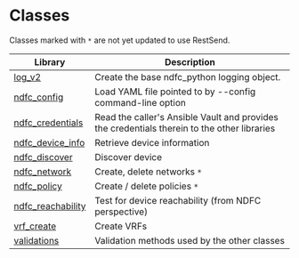 # Classes

Classes marked with ``*`` are not yet updated to use RestSend.

Library                 | Description
----------------------- | -----------
[log_v2]                | Create the base ndfc_python logging object.
[ndfc_config]           | Load YAML file pointed to by --config command-line option
[ndfc_credentials]      | Read the caller's Ansible Vault and provides the credentials therein to the other libraries
[ndfc_device_info]      | Retrieve device information
[ndfc_discover]         | Discover device
[ndfc_network]          | Create, delete networks ``*``
[ndfc_policy]           | Create / delete policies ``*``
[ndfc_reachability]     | Test for device reachability (from NDFC perspective)
[vrf_create]            | Create VRFs
[validations]           | Validation methods used by the other classes

[log_v2]: https://github.com/allenrobel/ndfc-python/blob/main/lib/ndfc_python/log_v2.py
[ndfc_config]: https://github.com/allenrobel/ndfc-python/blob/main/lib/ndfc_python/ndfc_config.py
[ndfc_credentials]: https://github.com/allenrobel/ndfc-python/blob/main/lib/ndfc_python/ndfc_credentials.py
[ndfc_device_info]: https://github.com/allenrobel/ndfc-python/blob/main/lib/ndfc_python/ndfc_device_info.py
[ndfc_discover]: https://github.com/allenrobel/ndfc-python/blob/main/lib/ndfc_python/ndfc_discover.py
[ndfc_network]: https://github.com/allenrobel/ndfc-python/blob/main/lib/ndfc_python/ndfc_network.py
[ndfc_policy]: https://github.com/allenrobel/ndfc-python/blob/main/lib/ndfc_python/ndfc_policy.py
[ndfc_reachability]: https://github.com/allenrobel/ndfc-python/blob/main/lib/ndfc_python/ndfc_reachability.py
[vrf_create]: https://github.com/allenrobel/ndfc-python/blob/main/lib/ndfc_python/vrf_create.py
[validations]: https://github.com/allenrobel/ndfc-python/blob/main/lib/ndfc_python/validations.py
